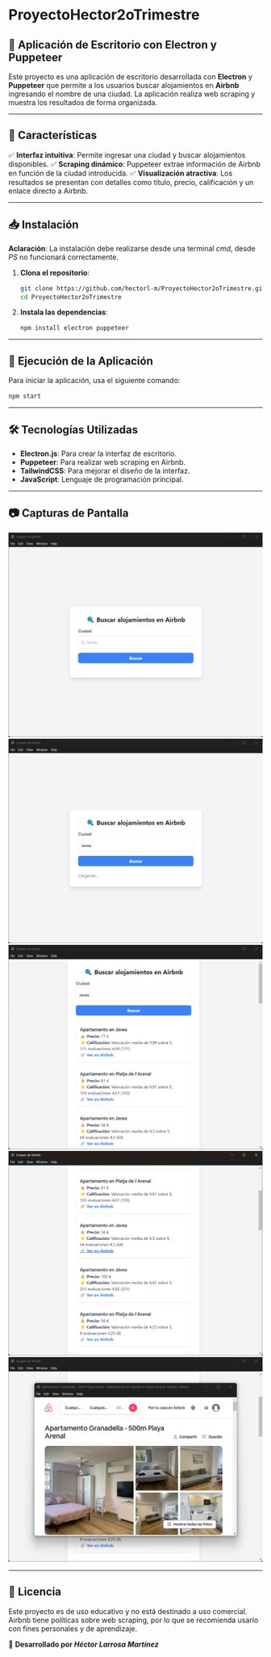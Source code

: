 # ProyectoHector2oTrimestre

## 🏡 Aplicación de Escritorio con Electron y Puppeteer

Este proyecto es una aplicación de escritorio desarrollada con **Electron** y **Puppeteer** que permite a los usuarios buscar alojamientos en **Airbnb** ingresando el nombre de una ciudad. La aplicación realiza web scraping y muestra los resultados de forma organizada.

---

## 📌 **Características**

✅ **Interfaz intuitiva**: Permite ingresar una ciudad y buscar alojamientos disponibles.
✅ **Scraping dinámico**: Puppeteer extrae información de Airbnb en función de la ciudad introducida.
✅ **Visualización atractiva**: Los resultados se presentan con detalles como título, precio, calificación y un enlace directo a Airbnb.

---

## 📥 **Instalación**

**Aclaración**: La instalación debe realizarse desde una terminal *cmd*, desde *PS* no funcionará correctamente.
1. **Clona el repositorio**:
   ```bash
   git clone https://github.com/hectorl-m/ProyectoHector2oTrimestre.git
   cd ProyectoHector2oTrimestre
   ```
2. **Instala las dependencias**:
   ```bash
   npm install electron puppeteer
   ```

---

## 🚀 **Ejecución de la Aplicación**

Para iniciar la aplicación, usa el siguiente comando:
```bash
npm start
```

---

## 🛠 **Tecnologías Utilizadas**
- **Electron.js**: Para crear la interfaz de escritorio.
- **Puppeteer**: Para realizar web scraping en Airbnb.
- **TailwindCSS**: Para mejorar el diseño de la interfaz.
- **JavaScript**: Lenguaje de programación principal.

---

## 📷 **Capturas de Pantalla**

![imgScraperAirbnb1](image-1.png)
![imgScraperAirbnb2](image-2.png)
![imgScraperAirbnb3](image-3.png)
![imgScraperAirbnb4](image-4.png)
![imgScraperAirbnb5](image-5.png)

---

## 📄 **Licencia**
Este proyecto es de uso educativo y no está destinado a uso comercial. Airbnb tiene políticas sobre web scraping, por lo que se recomienda usarlo con fines personales y de aprendizaje.

📩 **Desarrollado por *Héctor Larrosa Martínez***
